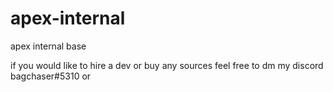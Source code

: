 # apex-internal
apex internal base

if you would like to hire a dev or buy any sources feel free to dm my discord bagchaser#5310 or 
